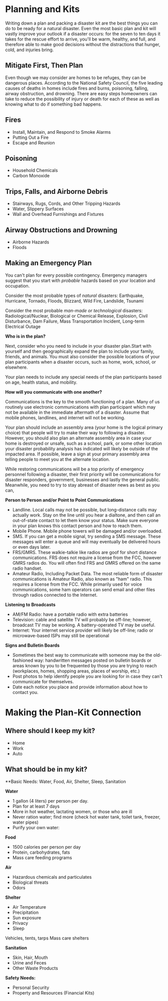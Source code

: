 # Planning and Kits

Writing down a plan and packing a disaster kit are the best things you can do to be ready for a natural disaster. Even the most basic plan and kit will vastly improve your outlook if a disaster occurs: for the seven to ten days it takes for the rescue effort to arrive, you'll be warm, healthy, and full, and therefore able to make good decisions without the distractions that hunger, cold, and injuries bring.


## Mitigate First, Then Plan

Even though we may consider are homes to be refuges, they can be dangerous places. According to the National Safety Council, the five leading causes of deaths in homes include fires and burns, poisoning, falling, airway obstruction, and drowning. There are easy steps homeowners can take to reduce the possibility of injury or death for each of these as well as knowing what to do if something bad happens.

## Fires
* Install, Maintain, and Respond to Smoke Alarms
* Putting Out a Fire
* Escape and Reunion

## Poisoning
* Household Chemicals
* Carbon Monoxide

## Trips, Falls, and Airborne Debris
* Stairways, Rugs, Cords, and Other Tripping Hazards
* Water, Slippery Surfaces
* Wall and Overhead Furnishings and Fixtures

## Airway Obstructions and Drowning
* Airborne Hazards
* Floods

## Making an Emergency Plan

You can't plan for every possible contingency. Emergency managers suggest that you start with *probable* hazards based on your location and occupation.

Consider the most probable types of *natural* disasters: Earthquake, Hurricane, Tornado, Floods, Blizzard, Wild Fire, Landslide, Tsunami

Consider the most probable *man-made or technological* disasters: Radiological/Nuclear, Biological or Chemical Release, Explosion, Civil Disturbance, Dam Failure, Mass Transportation Incident, Long-term Electrical Outage


**Who is in the plan?**

Next, consider who you need to include in your disaster plan.Start with yourself and then geographically expand the plan to include your family, friends, and animals. You must also consider the possible locations of your plan participants when a disaster occurs, such as home, work, school, or elsewhere.

Your plan needs to include any special needs of the plan participants based on age, health status, and mobility.

**How will you communicate with one another?**

Communications is the key to the smooth functioning of a plan. Many of us routinely use electronic communications with plan participant  which may not be available in the immediate aftermath of a disaster. Assume that mobile phones, landlines, and internet will not be working. 

Your plan should include an assembly area (your home is the logical primary choice) that people will try to make their way to following a disaster. However, you should also plan an alternate assembly area in case your home is destroyed or unsafe, such as a school, park, or some other location your disaster probability analysis has indicated will likely be outside of the impacted area. If possible, leave a sign at your primary assembly area telling people to meet you at the alternate location.

While restoring communications will be a top priority of emergency personnel following a disaster, their first priority will be communications for disaster responders, government, businesses and lastly the general public. Meanwhile, you need to try to stay abreast of disaster news as best as you can,

**Person to Person and/or Point to Point Communications**

* Landline. Local calls may not be possible, but long-distance calls may actually work. Stay on the line until you hear a dialtone, and then call an out-of-state contact to let them know your status. Make sure everyone in your plan knows this contact person and how to reach them.
* Mobile Phone. Mobile phone towers will be damaged and/or overloaded.
* SMS. If you can get a mobile signal, try sending a SMS message. These messages will enter a queue and will may eventually be delivered hours or even days later.
* FRS/GMRS. These walkie-talkie like radios are goof for short distance communications. FRS does not require a license from the FCC, however GMRS radios do. You will often find FRS and GMRS offered on the same radio handset.
* Amateur Radio, Including Packet Data. The most reliable form of disaster communications is Amateur Radio, also known as "ham" radio. This requires a license from the FCC. While primarily used for voice communications, some ham operators can send email and other files through radios connected to the Internet.


**Listening to Broadcasts**

* AM/FM Radio: have a portable radio with extra batteries
* Television: cable and satellite TV will probably be off-line; however, broadcast TV may be working. A battery-operated TV may be useful. 
* Internet: Your internet service provider will likely be off-line; radio or microwave-based ISPs may still be operational


**Signs and Bulletin Boards**
* Sometimes the best way to communicate with someone may be the old-fashioned way: handwritten messages posted on bulletin boards or areas known by you to be frequented by those you are trying to reach (workplaces, homes, shopping areas, places of worship, etc.)
* Post photos to help identify people you are looking for in case they can't communicate for themselves.
* Date each notice you place and provide information about how to contact you.

# Making the Plan-Kit Connection

## Where should I keep my kit?
* Home
* Work
* Auto

## What should be in my kit?
**Basic Needs: Water, Food, Air, Shelter, Sleep, Sanitation

**Water**
* 1 gallon (4 liters) per person per day. 
* Plan for at least 7 days
* More in hot weather, lactating women, or those who are ill
* Never ration water; find more (check hot water tank, toilet tank, freezer, water pipes)
* Purify your own water:


**Food**

* 1500 calories per person per day
* Protein, carbohydrates, fats
* Mass care feeding programs

**Air**
* Hazardous chemicals and particulates
* Biological threats
* Odors

**Shelter**
* Air Temperature
* Precipitation
* Sun exposure
* Privacy
* Sleep

Vehicles, tents, tarps
Mass care shelters


**Sanitation**
* Skin, Hair, Mouth
* Urine and Feces
* Other Waste Products

**Safety Needs:** 
* Personal Security
* Property and Resources (Financial Kits)












